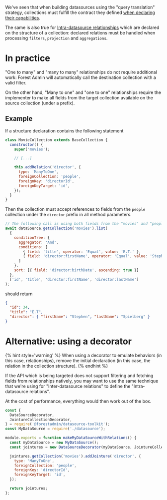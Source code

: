 We've seen that when building datasources using the "query translation" strategy, collections must fulfill the contract they defined [when declaring their capabilities](./capabilities.md).

The same is also true for [Intra-datasource relationships](../structure.md#relationships) which are declared on the structure of a collection: declared relations must be handled when processing `filters`, `projection` and `aggregations`.

# In practice

"One to many" and "many to many" relationships do not require additional work: Forest Admin will automatically call the destination collection with a valid filter.

On the other hand, "Many to one" and "one to one" relationships require the implementer to make all fields from the target collection available on the source collection (under a prefix).

## Example

If a structure declaration contains the following statement

```javascript
class MovieCollection extends BaseCollection {
  constructor() {
    super('movies');

    // [...]

    this.addRelation('director', {
      type: 'ManyToOne',
      foreignCollection: 'people',
      foreignKey: 'directorId',
      foreignKeyTarget: 'id',
    });
  }
}
```

Then the collection must accept references to fields from the `people` collection under the `director` prefix in all method parameters.

```javascript
// The following call is using both fields from the "movies" and "people" collection
await dataSource.getCollection('movies').list(
  {
    conditionTree: {
      aggregator: 'And',
      conditions: [
        { field: 'title', operator: 'Equal', value: 'E.T.' },
        { field: 'director:firstName', operator: 'Equal', value: 'Stephen' },
      ]
    }.
    sort: [{ field: 'director:birthDate', ascending: true }]
  },
  ['id', 'title', 'director:firstName', 'director:lastName']
);
```

should return

```json
{
  "id": 34,
  "title": "E.T",
  "director": { "firstName": "Stephen", "lastName": "Spielberg" }
}
```

# Alternative: using a decorator

{% hint style='warning' %}
When using a decorator to emulate behaviors (in this case, relationships), remove the initial declaration (in this case, the relation in the collection structure).
{% endhint %}

If the API which is being targeted does not support filtering and fetching fields from relationships natively, you may want to use the same technique that we're using for "Inter-datasource relations" to define the "Intra-datasource relations".

At the cost of performance, everything would then work out of the box.

```javascript
const {
  DataSourceDecorator,
  JointureCollectionDecorator,
} = require('@forestadmin/datasource-toolkit');
const MyDataSource = require('./datasource');

module.exports = function makeMyDataSourceWithRelations() {
  const myDataSource = new MyDataSource();
  const jointures = new DataSourceDecorator(myDataSource, JointureCollectionDecorator);

  jointures.getCollection('movies').addJointure('director', {
    type: 'ManyToOne',
    foreignCollection: 'people',
    foreignKey: 'directorId',
    foreignKeyTarget: 'id',
  });

  return jointures;
};
```
